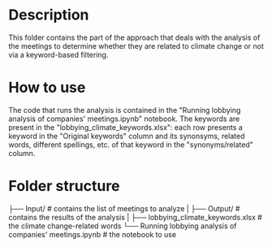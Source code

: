 # Description
This folder contains the part of the approach that deals with the analysis of the meetings to determine whether they are related to climate change or not via a keyword-based filtering.

# How to use
The code that runs the analysis is contained in the "Running lobbying analysis of companies' meetings.ipynb" notebook. The keywords are present in the "lobbying_climate_keywords.xlsx": each row presents a keyword in the "Original keywords" column and its synonsyms, related words, different spellings, etc. of that keyword in the "synonyms/related" column.

# Folder structure

├── Input/ # contains the list of meetings to analyze 
|
├── Output/ # contains the results of the analysis
|
├── lobbying_climate_keywords.xlsx # the climate change-related words
└──  Running lobbying analysis of companies' meetings.ipynb # the notebook to use
